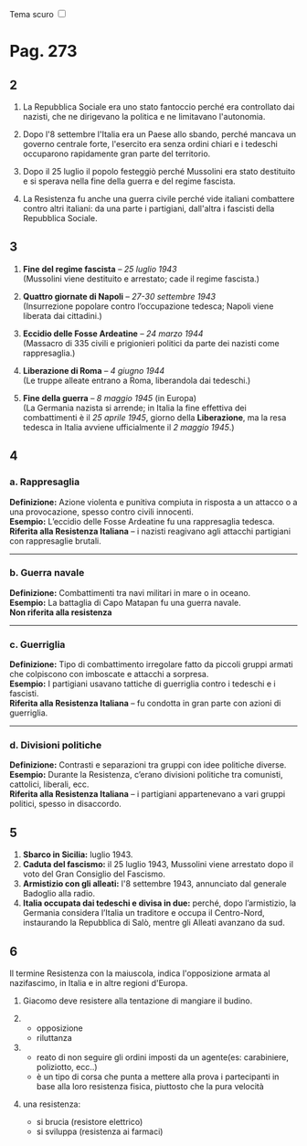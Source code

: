 <link rel="stylesheet" href="../style.css">

<label style="position:static;" for="tema-scuro">Tema scuro
<input type="checkbox" id="tema-scuro"></input>
</label>

# Pag. 273
## 2
1. La Repubblica Sociale era uno stato fantoccio perché era controllato dai nazisti, che ne dirigevano la politica e ne limitavano l'autonomia.

2. Dopo l'8 settembre l'Italia era un Paese allo sbando, perché mancava un governo centrale forte, l'esercito era senza ordini chiari e i tedeschi occuparono rapidamente gran parte del territorio.

3. Dopo il 25 luglio il popolo festeggiò perché Mussolini era stato destituito e si sperava nella fine della guerra e del regime fascista.

3. La Resistenza fu anche una guerra civile perché vide italiani combattere contro altri italiani: da una parte i partigiani, dall'altra i fascisti della Repubblica Sociale.

## 3
1. **Fine del regime fascista** – *25 luglio 1943*  
   (Mussolini viene destituito e arrestato; cade il regime fascista.)

2. **Quattro giornate di Napoli** – *27-30 settembre 1943*  
   (Insurrezione popolare contro l’occupazione tedesca; Napoli viene liberata dai cittadini.)

3. **Eccidio delle Fosse Ardeatine** – *24 marzo 1944*  
   (Massacro di 335 civili e prigionieri politici da parte dei nazisti come rappresaglia.)

4. **Liberazione di Roma** – *4 giugno 1944*  
   (Le truppe alleate entrano a Roma, liberandola dai tedeschi.)

5. **Fine della guerra** – *8 maggio 1945* (in Europa)  
   (La Germania nazista si arrende; in Italia la fine effettiva dei combattimenti è il *25 aprile 1945*, giorno della **Liberazione**, ma la resa tedesca in Italia avviene ufficialmente il *2 maggio 1945*.)


## 4
### a. Rappresaglia  
**Definizione:** Azione violenta e punitiva compiuta in risposta a un attacco o a una provocazione, spesso contro civili innocenti.  
**Esempio:** L’eccidio delle Fosse Ardeatine fu una rappresaglia tedesca.  
**Riferita alla Resistenza Italiana** – i nazisti reagivano agli attacchi partigiani con rappresaglie brutali.

---

### b. Guerra navale  
**Definizione:** Combattimenti tra navi militari in mare o in oceano.  
**Esempio:** La battaglia di Capo Matapan fu una guerra navale.  
**Non riferita alla resistenza**

---

### c. Guerriglia  
**Definizione:** Tipo di combattimento irregolare fatto da piccoli gruppi armati che colpiscono con imboscate e attacchi a sorpresa.  
**Esempio:** I partigiani usavano tattiche di guerriglia contro i tedeschi e i fascisti.  
**Riferita alla Resistenza Italiana** – fu condotta in gran parte con azioni di guerriglia.

---

### d. Divisioni politiche  
**Definizione:** Contrasti e separazioni tra gruppi con idee politiche diverse.  
**Esempio:** Durante la Resistenza, c’erano divisioni politiche tra comunisti, cattolici, liberali, ecc.  
**Riferita alla Resistenza Italiana** – i partigiani appartenevano a vari gruppi politici, spesso in disaccordo.


## 5

1. **Sbarco in Sicilia:** luglio 1943.
2. **Caduta del fascismo:** il 25 luglio 1943, Mussolini viene arrestato dopo il voto del Gran Consiglio del Fascismo.
3. **Armistizio con gli alleati:** l'8 settembre 1943, annunciato dal generale Badoglio alla radio.
4. **Italia occupata dai tedeschi e divisa in due:** perché, dopo l’armistizio, la Germania considera l’Italia un traditore e occupa il Centro-Nord, instaurando la Repubblica di Salò, mentre gli Alleati avanzano da sud.


## 6
Il termine Resistenza con la maiuscola, indica l'opposizione armata al nazifascimo, in Italia e in altre regioni d'Europa.

1. Giacomo deve resistere alla tentazione di mangiare il budino.

2. 
   - opposizione
   - riluttanza

3. 
   - reato di non seguire gli ordini imposti da un agente(es: carabiniere, poliziotto, ecc..) 
   - è un tipo di corsa che punta a mettere alla prova i partecipanti in base alla loro resistenza fisica, piuttosto che la pura velocità

4. una resistenza:
   - si brucia (resistore elettrico)
   - si sviluppa (resistenza ai farmaci)

   